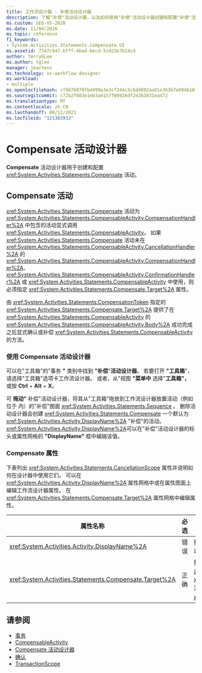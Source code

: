 ```yaml
---
title: 工作流设计器 - 补偿活动设计器
description: 了解"补偿"活动设计器，以及如何使用"补偿"活动设计器创建和配置"补偿"活动。
ms.custom: SEO-VS-2020
ms.date: 11/04/2016
ms.topic: reference
f1_keywords:
- System.Activities.Statements.Compensate.UI
ms.assetid: 7347c947-bfff-4bad-becd-5cd23e7b24cd
author: TerryGLee
ms.author: tglee
manager: jmartens
ms.technology: vs-workflow-designer
ms.workload:
- multiple
ms.openlocfilehash: cf967b079fbd499a3e3cf244c5c6dd692aa01e363b7e69db10f7299ca3422448
ms.sourcegitcommit: c72b2f603e1eb3a4157f00926df2e263831ea472
ms.translationtype: MT
ms.contentlocale: zh-CN
ms.lasthandoff: 08/12/2021
ms.locfileid: "121383932"
---
```

# <a name="compensate-activity-designer"></a>Compensate 活动设计器

**Compensate** 活动设计器用于创建和配置 <xref:System.Activities.Statements.Compensate> 活动。

## <a name="the-compensate-activity"></a>Compensate 活动

<xref:System.Activities.Statements.Compensate> 活动为 <xref:System.Activities.Statements.CompensableActivity.CompensationHandler%2A> 中包含的活动显式调用 <xref:System.Activities.Statements.CompensableActivity>。 如果 <xref:System.Activities.Statements.Compensate> 活动未在 <xref:System.Activities.Statements.CompensableActivity.CancellationHandler%2A> 的 <xref:System.Activities.Statements.CompensableActivity.CompensationHandler%2A>、<xref:System.Activities.Statements.CompensableActivity.ConfirmationHandler%2A> 或 <xref:System.Activities.Statements.CompensableActivity> 中使用，则必须指定 <xref:System.Activities.Statements.Compensate.Target%2A> 属性。

由 <xref:System.Activities.Statements.CompensationToken> 指定的 <xref:System.Activities.Statements.Compensate.Target%2A> 提供了在 <xref:System.Activities.Statements.CompensableActivity> 的 <xref:System.Activities.Statements.CompensableActivity.Body%2A> 成功完成之后显式确认或补偿 <xref:System.Activities.Statements.CompensableActivity> 的方法。

### <a name="using-the-compensate-activity-designer"></a>使用 Compensate 活动设计器

可以在"工具箱"的"事务 **"** 类别中找到 **"补偿**"**活动设计器**。 若要打开 **"工具箱**"，请选择"工具箱"选项卡工作流设计器。 或者，从"视图 **"菜单中** 选择"**工具箱"，** 或按 **Ctrl** + **Alt** + **X**。

可 **拖动"** 补偿"活动设计器，将其从"工具箱"拖放到工作流设计器放置活动（例如位于 内）的"补偿"图面 <xref:System.Activities.Statements.Sequence> 。 删除活动设计器会创建 <xref:System.Activities.Statements.Compensate> 一个默认为 <xref:System.Activities.Activity.DisplayName%2A> "补偿"的活动。 <xref:System.Activities.Activity.DisplayName%2A>可以在"补偿"活动设计器的标头或属性网格的 **"DisplayName"** 框中编辑该值。

### <a name="the-compensate-properties"></a>Compensate 属性

下表列出 <xref:System.Activities.Statements.CancellationScope> 属性并说明如何在设计器中使用它们。 可以在 <xref:System.Activities.Activity.DisplayName%2A> 属性网格中或在属性图面上编辑工作流设计器属性。 在 <xref:System.Activities.Statements.Compensate.Target%2A> 属性网格中编辑属性。

|属性名称|必选|使用情况|
|-|--------------|-|
|<xref:System.Activities.Activity.DisplayName%2A>|错误|指定 <xref:System.Activities.Statements.Compensate> 活动的可选友好名称。 默认值为 Compensate。|
|<xref:System.Activities.Statements.Compensate.Target%2A>|正确|指定 <xref:System.Activities.InArgument%601>，它包含此 <xref:System.Activities.Statements.CompensationToken> 活动的 <xref:System.Activities.Statements.Compensate>。|

## <a name="see-also"></a>请参阅

- [事务](../workflow-designer/transaction-activity-designers.md)
- [CompensableActivity](../workflow-designer/compensableactivity-activity-designer.md)
- [Compensate 活动设计器](../workflow-designer/compensate-activity-designer.md)
- [确认](../workflow-designer/confirm-activity-designer.md)
- [TransactionScope](../workflow-designer/transactionscope-activity-designer.md)